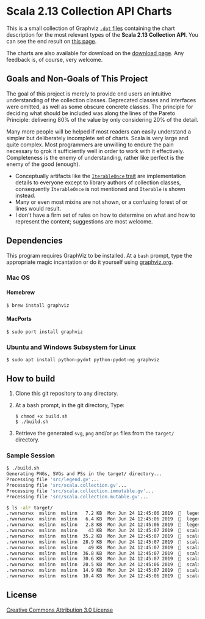 # Scala 2.13 Collection API Charts
This is a small collection of Graphviz [`.dot` files](https://en.wikipedia.org/wiki/DOT_(graph_description_language)) containing the chart description for the most relevant types
of the **Scala 2.13 Collection API**.
You can see the end result on [this page](http://www.decodified.com/scala/collections-api.xml).

The charts are also available for download on the [download page](http://github.com/sirthias/scala-collections-charts/downloads).
Any feedback is, of course, very welcome.

## Goals and Non-Goals of This Project
The goal of this project is merely to provide end users an intuitive understanding of the collection classes.
Deprecated classes and interfaces were omitted, as well as some obscure concrete classes. 
The principle for deciding what should be included was along the lines of the Pareto Principle: 
delivering 80% of the value by only considering 20% of the detail. 

Many more people will be helped if most readers can easily understand a simpler but deliberately incomplete set of charts. 
Scala is very large and quite complex. 
Most programmers are unwilling to endure the pain necessary to grok it sufficiently well in order to work with it effectively. 
Completeness is the enemy of understanding, rather like perfect is the enemy of the good (enough).

  * Conceptually artifacts like the [`IterableOnce` trait](https://www.scala-lang.org/api/current/scala/collection/IterableOnce.html) 
    are implementation details to everyone except to library authors of collection classes, 
    consequently `IterableOnce` is not mentioned and `Iterable` is shown instead.
  * Many or even most mixins are not shown, or a confusing forest of or lines would result.
  * I don't have a firm set of rules on how to determine on what and how to represent the content; suggestions are most welcome.

## Dependencies
This program requires GraphViz to be installed.
At a `bash` prompt, type the appropriate magic incantation or do it yourself using
[graphviz.org](http://www.graphviz.org/Download_macos.php).

### Mac OS

#### Homebrew

    $ brew install graphviz

#### MacPorts

    $ sudo port install graphviz

### Ubuntu and Windows Subsystem for Linux

    $ sudo apt install python-pydot python-pydot-ng graphviz

## How to build
1. Clone this git repository to any directory.
2. At a bash prompt, in the git directory, Type:
    ```
    $ chmod +x build.sh
    $ ./build.sh
    ```

3. Retrieve the generated `svg`, `png` and/or `ps` files from the `target/` directory.

### Sample Session

```bash
$ ./build.sh
Generating PNGs, SVGs and PSs in the target/ directory...
Processing file 'src/legend.gv'...
Processing file 'src/scala.collection.gv'...
Processing file 'src/scala.collection.immutable.gv'...
Processing file 'src/scala.collection.mutable.gv'...

$ ls -alF target/
.rwxrwxrwx  mslinn  mslinn   7.2 KB  Mon Jun 24 12:45:06 2019    legend.png*
.rwxrwxrwx  mslinn  mslinn   6.4 KB  Mon Jun 24 12:45:06 2019    legend.ps*
.rwxrwxrwx  mslinn  mslinn   2.8 KB  Mon Jun 24 12:45:06 2019    legend.svg*
.rwxrwxrwx  mslinn  mslinn    43 KB  Mon Jun 24 12:45:07 2019    scala.collection.immutable.png*
.rwxrwxrwx  mslinn  mslinn  35.2 KB  Mon Jun 24 12:45:07 2019    scala.collection.immutable.ps*
.rwxrwxrwx  mslinn  mslinn  28.9 KB  Mon Jun 24 12:45:07 2019    scala.collection.immutable.svg*
.rwxrwxrwx  mslinn  mslinn    49 KB  Mon Jun 24 12:45:07 2019    scala.collection.mutable.png*
.rwxrwxrwx  mslinn  mslinn  36.8 KB  Mon Jun 24 12:45:07 2019    scala.collection.mutable.ps*
.rwxrwxrwx  mslinn  mslinn  30.6 KB  Mon Jun 24 12:45:07 2019    scala.collection.mutable.svg*
.rwxrwxrwx  mslinn  mslinn  20.5 KB  Mon Jun 24 12:45:06 2019    scala.collection.png*
.rwxrwxrwx  mslinn  mslinn  14.9 KB  Mon Jun 24 12:45:07 2019    scala.collection.ps*
.rwxrwxrwx  mslinn  mslinn  10.4 KB  Mon Jun 24 12:45:06 2019    scala.collection.svg*
```

## License

<a rel="license" href="http://creativecommons.org/licenses/by/3.0/">Creative Commons Attribution 3.0 License</a>

[Graphviz]: http://www.graphviz.org/ "Graphviz Home"
[Homebrew]: http://mxcl.github.com/homebrew/ "Homebrew Home"
[MacPorts]: http://www.macports.org/ "MacPorts Home"
